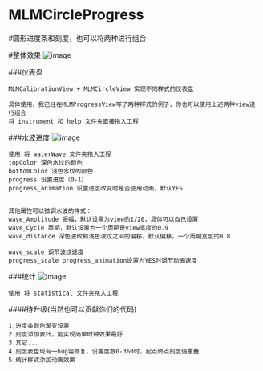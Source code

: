 # MLMCircleProgress

#圆形进度条和刻度，也可以将两种进行组合

#整体效果
![image](https://github.com/MengLiMing/MLMCircleProgress/blob/master/Untitled.gif)

###仪表盘
      
    MLMCalibrationView + MLMCircleView 实现不同样式的仪表盘
    
    具体使用，我已经在MLMProgressView写了两种样式的例子，你也可以使用上述两种view进行组合
    将 instrument 和 help 文件夹直接拖入工程

###水波进度
![image](https://github.com/MengLiMing/MLMCircleProgress/blob/master/waterWave.gif)
    
    使用 将 waterWave 文件夹拖入工程
    topColor 深色水纹的颜色
    bottomColor 浅色水纹的颜色
    progress 设置进度（0-1）
    progress_animation 设置进度改变时是否使用动画，默认YES
    
    
    其他属性可以微调水波的样式：
    wave_Amplitude 振幅，默认设置为view的1/20，具体可以自己设置
    wave_Cycle 周期，默认设置为一个周期是view宽度的0.9
    wave_distance 深色波纹和浅色波纹之间的偏移，默认偏移，一个周期宽度的0.8
    
    wave_scale 调节波纹速度
    progress_scale progress_animation设置为YES时调节动画速度
    
###统计
![image](https://github.com/MengLiMing/MLMCircleProgress/blob/master/Statistical.png)

    使用 将 statistical 文件夹拖入工程
    
####待升级(当然也可以贡献你们的代码)

    1.进度条颜色渐变设置
    2.刻度添加表针，能实现简单时钟效果最好
    3.其它...
    4.刻度表盘现有一bug需修复，设置度数0-360时，起点终点刻度值重叠
    5.统计样式添加动画效果
